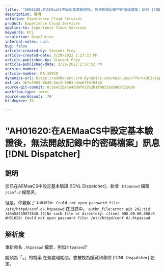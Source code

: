 ```yaml
---
title: '"AH01620:在AEMaaCS中設定基本驗證後，無法開啟記錄中的密碼檔案」訊息 [!DNL Dispatcher]'
description: 說明
solution: Experience Cloud Services
product: Experience Cloud Services
applies-to: Experience Cloud Services
keywords: KCS
resolution: Resolution
internal-notes: null
bug: false
article-created-by: Vincent Frey
article-created-date: 3/29/2022 2:27:33 PM
article-published-by: Vincent Frey
article-published-date: 3/29/2022 2:27:52 PM
version-number: 2
article-number: KA-18930
dynamics-url: https://adobe-ent.crm.dynamics.com/main.aspx?forceUCI=1&pagetype=entityrecord&etn=knowledgearticle&id=c1bbaa5b-6caf-ec11-9840-0022480bd820
exl-id: 36fef865-8b48-4ec2-9983-d4e8f66f84ab
source-git-commit: 0c3e421beca46d9fe1952b1f98538a50697216a0
workflow-type: tm+mt
source-wordcount: '78'
ht-degree: 3%

---
```


# &quot;AH01620:在AEMaaCS中設定基本驗證後，無法開啟記錄中的密碼檔案」訊息 [!DNL Dispatcher]

## 說明


您已在AEMaaCS中設定基本驗證 [!DNL Dispatcher]，新增 `.htpasswd` 檔案 `/conf.d` 檔案夾。

但是，你觀察了 `AH01620: Could not open password file: /etc/httpd/conf.d/.htpasswd` 在日誌中。
`authn_file:error pid 241:tid 140454739073848 (2)No such file or directory: client 000.00.00.000:0 AH01620: Could not open password file: /etc/httpd/conf.d/.htpasswd`

## 解析度


重新命名 `.htpasswd` 檔案，例如 `htpasswd`?

開頭為「。」的檔案 在預處理期間，會被視為隱藏和移除 [!DNL Dispatcher] 設定。
